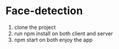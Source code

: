 # Face-detection
1. clone the project
2. run npm install on both client and server 
3. npm start on both enjoy the app
